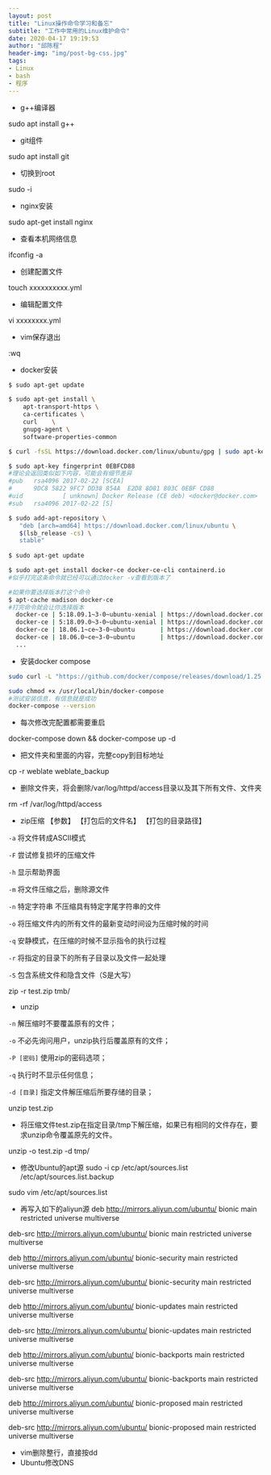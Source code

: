 ```yaml
---
layout: post
title: "Linux操作命令学习和备忘"
subtitle: "工作中常用的Linux维护命令"
date: 2020-04-17 19:19:53
author: "邱陈程"
header-img: "img/post-bg-css.jpg"
tags:
- Linux
- bash
- 程序
---
```



- g++编译器


sudo apt install g++

- git组件


sudo apt install git

- 切换到root

sudo -i

- nginx安装

sudo apt-get install nginx

- 查看本机网络信息

ifconfig -a

- 创建配置文件

touch xxxxxxxxxx.yml

- 编辑配置文件

vi xxxxxxxx.yml

- vim保存退出

:wq

- docker安装

```bash
$ sudo apt-get update

$ sudo apt-get install \
    apt-transport-https \
    ca-certificates \
    curl 	\
    gnupg-agent \
    software-properties-common

$ curl -fsSL https://download.docker.com/linux/ubuntu/gpg | sudo apt-key add -

$ sudo apt-key fingerprint 0EBFCD88
#理论会返回类似如下内容，可能会有细节差异
#pub   rsa4096 2017-02-22 [SCEA]
#      9DC8 5822 9FC7 DD38 854A  E2D8 8D81 803C 0EBF CD88
#uid           [ unknown] Docker Release (CE deb) <docker@docker.com>
#sub   rsa4096 2017-02-22 [S]

$ sudo add-apt-repository \
   "deb [arch=amd64] https://download.docker.com/linux/ubuntu \
   $(lsb_release -cs) \
   stable"
   
$ sudo apt-get update

$ sudo apt-get install docker-ce docker-ce-cli containerd.io
#似乎打完这条命令就已经可以通过docker -v查看到版本了

#如果你要选择版本打这个命令
$ apt-cache madison docker-ce
#打完命令就会让你选择版本
  docker-ce | 5:18.09.1~3-0~ubuntu-xenial | https://download.docker.com/linux/ubuntu  xenial/stable amd64 Packages
  docker-ce | 5:18.09.0~3-0~ubuntu-xenial | https://download.docker.com/linux/ubuntu  xenial/stable amd64 Packages
  docker-ce | 18.06.1~ce~3-0~ubuntu       | https://download.docker.com/linux/ubuntu  xenial/stable amd64 Packages
  docker-ce | 18.06.0~ce~3-0~ubuntu       | https://download.docker.com/linux/ubuntu  xenial/stable amd64 Packages
  ...

```

- 安装docker compose

```bash
sudo curl -L "https://github.com/docker/compose/releases/download/1.25.4/docker-compose-$(uname -s)-$(uname -m)" -o /usr/local/bin/docker-compose

sudo chmod +x /usr/local/bin/docker-compose
#测试安装信息，有信息就是成功
docker-compose --version
```

- 每次修改完配置都需要重启

docker-compose down && docker-compose up -d

- 把文件夹和里面的内容，完整copy到目标地址

cp -r weblate weblate_backup

- 删除文件夹，将会删除/var/log/httpd/access目录以及其下所有文件、文件夹

rm -rf /var/log/httpd/access

- zip压缩 【参数】 【打包后的文件名】 【打包的目录路径】

`-a` 将文件转成ASCII模式

`-F` 尝试修复损坏的压缩文件

`-h` 显示帮助界面

`-m` 将文件压缩之后，删除源文件

`-n` 特定字符串 不压缩具有特定字尾字符串的文件

`-o` 将压缩文件内的所有文件的最新变动时间设为压缩时候的时间

`-q` 安静模式，在压缩的时候不显示指令的执行过程

`-r` 将指定的目录下的所有子目录以及文件一起处理

`-S` 包含系统文件和隐含文件（S是大写）

zip -r test.zip tmb/

- unzip

`-n` 解压缩时不要覆盖原有的文件；

`-o` 不必先询问用户，unzip执行后覆盖原有的文件；

`-P [密码]` 使用zip的密码选项；

`-q` 执行时不显示任何信息；

`-d [目录]` 指定文件解压缩后所要存储的目录；

unzip test.zip

- 将压缩文件test.zip在指定目录/tmp下解压缩，如果已有相同的文件存在，要求unzip命令覆盖原先的文件。

unzip -o test.zip -d tmp/

- 修改Ubuntu的apt源
sudo -i
cp /etc/apt/sources.list /etc/apt/sources.list.backup

sudo vim /etc/apt/sources.list
- 再写入如下的aliyun源
deb http://mirrors.aliyun.com/ubuntu/ bionic main restricted universe multiverse

deb-src http://mirrors.aliyun.com/ubuntu/ bionic main restricted universe multiverse

deb http://mirrors.aliyun.com/ubuntu/ bionic-security main restricted universe multiverse

deb-src http://mirrors.aliyun.com/ubuntu/ bionic-security main restricted universe multiverse

deb http://mirrors.aliyun.com/ubuntu/ bionic-updates main restricted universe multiverse

deb-src http://mirrors.aliyun.com/ubuntu/ bionic-updates main restricted universe multiverse

deb http://mirrors.aliyun.com/ubuntu/ bionic-backports main restricted universe multiverse

deb-src http://mirrors.aliyun.com/ubuntu/ bionic-backports main restricted universe multiverse

deb http://mirrors.aliyun.com/ubuntu/ bionic-proposed main restricted universe multiverse

deb-src http://mirrors.aliyun.com/ubuntu/ bionic-proposed main restricted universe multiverse
- vim删除整行，直接按dd
- Ubuntu修改DNS
